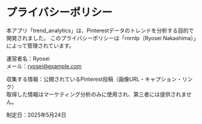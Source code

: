# プライバシーポリシー

本アプリ「trend_analytics」は、Pinterestデータのトレンドを分析する目的で開発されました。
このプライバシーポリシーは「rnrnlp（Ryosei Nakashima）」によって管理されています。

運営者名：Ryosei  
メール：ryosei@example.com  

収集する情報：公開されているPinterest投稿（画像URL・キャプション・リンク）  
取得した情報はマーケティング分析のみに使用され、第三者には提供されません。

制定日：2025年5月24日
